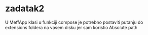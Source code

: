 # zadatak2
U MeffApp klasi u funkciji compose je potrebno postaviti putanju do extensions foldera na vasem disku jer sam koristio Absolute path 
